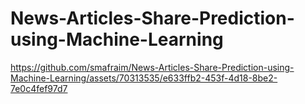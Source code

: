 # News-Articles-Share-Prediction-using-Machine-Learning

https://github.com/smafraim/News-Articles-Share-Prediction-using-Machine-Learning/assets/70313535/e633ffb2-453f-4d18-8be2-7e0c4fef97d7

